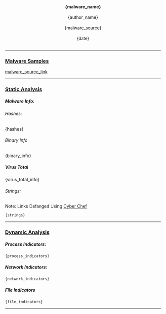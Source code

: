 <center><b>{malware_name}</b></center> <br>
<center>{author_name}</center>           <br>
<center>{malware_source}</center>                   <br>
<center>{date}</center>           <br>

---

### <u>Malware Samples</u>

[malware_source_link]({malware_source_link})
<br>

---

### <u>Static Analysis</u>

##### Malware Info:

###### Hashes:

{hashes}

###### Binary Info

{binary_info}

##### Virus Total

{virus_total_info}

###### Strings:

Note: Links Defanged Using [Cyber Chef](https://gchq.github.io/CyberChef/)

```
{strings}
```

---

### <u>Dynamic Analysis</u>

##### Process Indicators:

```
{process_indicators}
```

##### Network Indicators:

```
{network_indicators}
```

##### File Indicators

```
{file_indicators}
```

---
